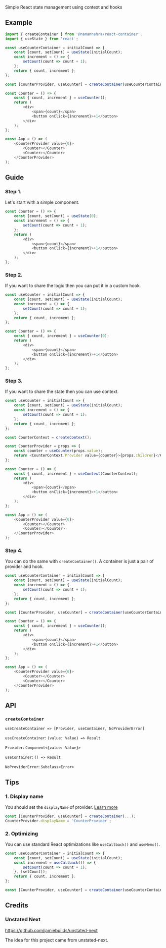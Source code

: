Simple React state management using context and hooks

## Example

```js
import { createContainer } from '@namannehra/react-container';
import { useState } from 'react';

const useCounterContainer = initialCount => {
    const [count, setCount] = useState(initialCount);
    const increment = () => {
        setCount(count => count + 1);
    };
    return { count, increment };
};

const [CounterProvider, useCounter] = createContainer(useCounterContainer);

const Counter = () => {
    const { count, increment } = useCounter();
    return (
        <div>
            <span>{count}</span>
            <button onClick={increment}>+1</button>
        </div>
    );
};

const App = () => (
    <CounterProvider value={0}>
        <Counter></Counter>
        <Counter></Counter>
    </CounterProvider>
);
```

## Guide

### Step 1.

Let's start with a simple component.

```js
const Counter = () => {
    const [count, setCount] = useState(0);
    const increment = () => {
        setCount(count => count + 1);
    };
    return (
        <div>
            <span>{count}</span>
            <button onClick={increment}>+1</button>
        </div>
    );
};
```

### Step 2.

If you want to share the logic then you can put it in a custom hook.

```js
const useCounter = initialCount => {
    const [count, setCount] = useState(initialCount);
    const increment = () => {
        setCount(count => count + 1);
    };
    return { count, increment };
};

const Counter = () => {
    const { count, increment } = useCounter(0);
    return (
        <div>
            <span>{count}</span>
            <button onClick={increment}>+1</button>
        </div>
    );
};
```

### Step 3.

If you want to share the state then you can use context.

```js
const useCounter = initialCount => {
    const [count, setCount] = useState(initialCount);
    const increment = () => {
        setCount(count => count + 1);
    };
    return { count, increment };
};

const CounterContext = createContext();

const CounterProvider = props => {
    const counter = useCounter(props.value);
    return <CounterContext.Provider value={counter}>{props.children}</CounterContext.Provider>;
};

const Counter = () => {
    const { count, increment } = useContext(CounterContext);
    return (
        <div>
            <span>{count}</span>
            <button onClick={increment}>+1</button>
        </div>
    );
};

const App = () => (
    <CounterProvider value={0}>
        <Counter></Counter>
        <Counter></Counter>
    </CounterProvider>
);
```

### Step 4.

You can do the same with `createContainer()`. A container is just a pair of provider and hook.

```js
const useCounterContainer = initialCount => {
    const [count, setCount] = useState(initialCount);
    const increment = () => {
        setCount(count => count + 1);
    };
    return { count, increment };
};

const [CounterProvider, useCounter] = createContainer(useCounterContainer);

const Counter = () => {
    const { count, increment } = useCounter();
    return (
        <div>
            <span>{count}</span>
            <button onClick={increment}>+1</button>
        </div>
    );
};

const App = () => (
    <CounterProvider value={0}>
        <Counter></Counter>
        <Counter></Counter>
    </CounterProvider>
);
```

## API

### `createContainer`

`useCreateContainer => [Provider, useContainer, NoProviderError]`

`useCreateContainer`: `(value: Value) => Result`

`Provider`: `Component<{value: Value}>`

`useContainer`: `() => Result`

`NoProviderError`: `Subclass<Error>`

## Tips

### 1. Display name

You should set the `displayName` of provider.
[Learn more](https://legacy.reactjs.org/docs/react-component.html#displayname)

```js
const [CounterProvider, useCounter] = createContainer(...);
CounterProvider.displayName = 'CounterProvider';
```

### 2. Optimizing

You can use standard React optimizations like `useCallback()` and `useMemo()`.

```js
const useCounterContainer = initialCount => {
    const [count, setCount] = useState(initialCount);
    const increment = useCallback(() => {
        setCount(count => count + 1);
    }, [setCount]);
    return { count, increment };
};

const [CounterProvider, useCounter] = createContainer(useCounterContainer);
```

## Credits

### Unstated Next

https://github.com/jamiebuilds/unstated-next

The idea for this project came from unstated-next.

